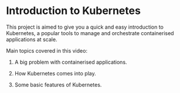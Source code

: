# Introduction to Kubernetes

This project is aimed to give you a quick and easy introduction to Kubernetes, a popular tools to manage and orchestrate containerised applications at scale.

Main topics covered in this video:

1. A big problem with containerised applications.

2. How Kubernetes comes into play.

3. Some basic features of Kubernetes.
